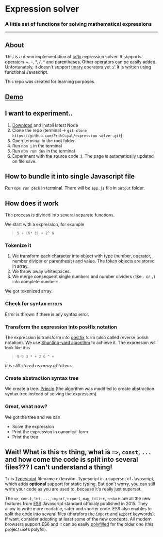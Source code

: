 # Expression solver

### A little set of functions for solving mathematical expressions
____________________________

## About

This is a demo implementation of [infix](https://en.wikipedia.org/wiki/Infix_notation) expression solver.
It supports operators +, -, *, /, ^ and parentheses.
Other operators can be easily added.
Unfortunately, it doesn't support [unary](https://en.wikipedia.org/wiki/Unary_operation) operators yet :/.
It is written using functional Javascript.

This repo was created for learning purposes.

## [Demo](https://jsfiddle.net/lapuckire/77bcvzox/)

## I want to experiment..

1. [Download](https://nodejs.org/en/) and install latest Node
0. Clone the repo (terminal -> `git clone https://github.com/ErikCupal/expression-solver.git`)
0. Open terminal in the root folder
0. Run `npm i` in the terminal
0. Run `npm run dev` in the terminal
0. Experiment with the source code :). The page is automatically updated on file save.

## How to bundle it into single Javascript file

Run `npm run pack` in terminal. There will be `app.js` file in `output` folder.

## How does it work

The process is divided into several separate functions.

We start with a expression, for example
> `5 + (9* 3) + 2^ 6`

### Tokenize it

1. We transform each character into object with type (number, operator, number divider or parenthesis) and value.
The token objects are stored in array.
0. We throw away whitespaces.
2. We merge consequent single numbers and number dividers (like `.` or `,`) into complete numbers.

We got tokenized array.

### Check for syntax errors

Error is thrown if there is any syntax error.

### Transform the expression into postfix notation

The expression is transform into [postfix](https://en.wikipedia.org/wiki/Reverse_Polish_notation) form (also called reverse polish notation).
We use [Shunting-yard algorithm](https://en.wikipedia.org/wiki/Shunting-yard_algorithm) to achieve it.
The expression will look like this
> `5 9 3 * + 2 6 ^ +`

*It is still stored as array of tokens*

### Create abstraction syntax tree

We create a tree. [Princip](http://learnyouahaskell.com/functionally-solving-problems#reverse-polish-notation-calculator)
(the algorithm was modified to create abstraction syntax tree instead of solving the expression)

### Great, what now?

We got the tree and we can
* Solve the expression
* Print the expression in canonical form
* Print the tree

## Wait! What is this `ts` thing, what is `=>`, `const`, `...` and how come the code is split into several files??? I can't understand a thing!

`Ts` is [Typescript](https://www.typescriptlang.org/) filename extension.
Typescript is a superset of Javascript, which adds **optional** support for static typing.
But don't worry, you can still write your code as you are used to, because it's really just superset.

The `=>`, `const`, `let`, `...`, `import`, `export`, `map`, `filter`, `reduce` are all the new features from [ES6](https://github.com/lukehoban/es6features) Javascript standard officialy published in 2015.
They allow to write more readable, safer and shorter code. ES6 also enables to split the code into several files (therefore the `import` and `export` keywords).
If want, consider adopting at least some of the new concepts. All modern browsers support ES6 and it can be easily [polyfilled](https://en.wikipedia.org/wiki/Polyfill) for the older one (this project uses polyfill).






